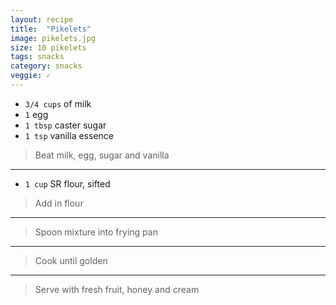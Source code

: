 ```yaml
---
layout: recipe
title:  "Pikelets"
image: pikelets.jpg
size: 10 pikelets
tags: snacks
category: snacks
veggie: ✓
---
```


* `3/4 cups` of milk
* `1` egg
* `1 tbsp` caster sugar
* `1 tsp` vanilla essence

> Beat milk, egg, sugar and vanilla 

---

* `1 cup` SR flour, sifted

> Add in flour

---

> Spoon mixture into frying pan

---

> Cook until golden

---

> Serve with fresh fruit, honey and cream

